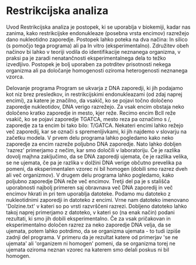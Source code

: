 # Restrikcijska analiza

Uvod
Restrikcijska analiza je postopek, ki se uporablja v biokemiji, kadar nas zanima, kako restrikcijske endonukleaze (posebna vrsta encimov) razrežejo dano nukleotidno zaporedje. Postopek lahko poteka na dva načina: In silico (s pomočjo tega programa) ali pa In vitro (eksperimentalno). Združitev obeh načinov bi lahko v teoriji vodila do identifikacije neznanega organizma, v praksi pa je zaradi nenatančnosti eksperimentalnega dela to težko izvedljivo. Postopek je bolj uporaben za potrditev prisotnosti nekega organizma ali pa določanje homogenosti oziroma heterogenosti neznanega vzorca.

Delovanje programa
Program se ukvarja z DNA zaporedji, ki jih podajamo kot niz brez presledkov, in restrikcijskimi endonukleazami (od zdaj naprej encimi), za katere je značilno, da vsakič, ko se pojavi točno določeno zaporedje nukleotidov, DNA verigo razrežejo. Za vsak encim obstaja neko določeno kratko zaporedje in mesto, kjer reže. Recimo encim BclI reže vsakič, ko se pojavi zaporedje TGATCA, mesto reza pa označimo s /, zaporedje za ta encim bi tako bilo: T/GATCA. Nekateri encimi lahko režejo več zaporedij, kar se označi s spremenljivkami, ki jih najdemo v slovarju na začetku modela. 
V prvem delu programa lahko pogledamo kako neko zaporedje za encim razreže poljubno DNA zaporedje. Nato lahko dobljen 'razrez' primerjamo z nečim, kar smo določili v laboratoriju. Če je razlika dovolj majhna zaključimo, da se DNA zaporedji ujemata, če je razlika velika, se ne ujemata, če pa je razlika v dolžini DNA verige občutno prevelika pa pomeni, da eksperimentalen vzorec ni bil homogen (dobili smo razrez dveh ali več organizmov).
V drugem delu programa lahko pogledamo, kako poljubno zaporedje DNA reže več encimov.
Tretji del pa je s stališča uporabnosti najbolj primeren saj obravnava več DNA zaporedij in več encimov hkrati in pri tem uporablja datoteke. Podamo mu datoteko z nukleotidnimi zaporedji in datoteko z encimi. Vrne nam datoteko imenovano 'Dolzine.txt' v kateri so po vrsti razvrščeni razrezi. Dobljeno datoteko lahko takoj naprej primerjamo z datoteko, v kateri so (na enak način) podani rezultati, ki smo jih dobili eksperimentalno. Če za vsak pričakovan in eksperimentalno določen razrez za neko zaporedje DNA velja, da se ujemata, potem lahko potrdimo, da se organizma ujemata - to tudi izpiše zadnji del programa. V primeru da je rezultat katere od primerjav 'se ne ujemata' ali 'organizem ni homogen' pomeni, da se organizma torej ne ujemata oziroma neznan vzorec na katerem smo delali poskus ni bil homogen. 
